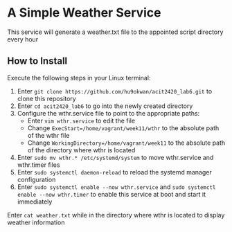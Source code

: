 # A Simple Weather Service
This service will generate a weather.txt file to the appointed script directory every hour

## How to Install
Execute the following steps in your Linux terminal:
1. Enter `git clone https://github.com/hu9okwan/acit2420_lab6.git` to clone this repository
2. Enter `cd acit2420_lab6` to go into the newly created directory
3. Configure the wthr.service file to point to the appropriate paths:
   - Enter `vim wthr.service` to edit the file
   - Change `ExecStart=/home/vagrant/week11/wthr` to the absolute path of the wthr file
   - Change `WorkingDirectory=/home/vagrant/week11` to the absolute path of the directory where wthr is located
4. Enter `sudo mv wthr.* /etc/systemd/system` to move wthr.service and wthr.timer files
5. Enter `sudo systemctl daemon-reload` to reload the systemd manager configuration
6. Enter `sudo systemctl enable --now wthr.service` and `sudo systemctl enable --now wthr.timer` to enable this service at boot and start it immediately

Enter `cat weather.txt` while in the directory where wthr is located to display weather information
